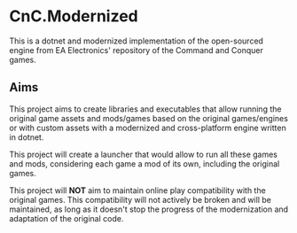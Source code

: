# CnC.Modernized

This is a dotnet and modernized implementation of the open-sourced engine from EA Electronics' repository of the Command
and Conquer games.

## Aims

This project aims to create libraries and executables that allow running the original game assets and mods/games based
on the original games/engines or with custom assets with a modernized and cross-platform engine written in dotnet.

This project will create a launcher that would allow to run all these games and mods, considering each game a mod of its
own, including the original games.

This project will **NOT** aim to maintain online play compatibility with the original games. This compatibility will not
actively be broken and will be maintained, as long as it doesn't stop the progress of the modernization and adaptation
of the original code.